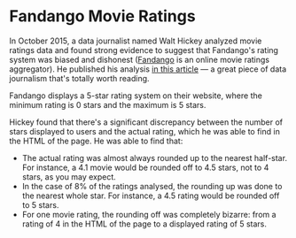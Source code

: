 # Fandango Movie Ratings

In October 2015, a data journalist named Walt Hickey analyzed movie ratings data and found strong evidence to suggest that Fandango's rating system was biased and dishonest ([Fandango](https://www.fandango.com) is an online movie ratings aggregator). He published his analysis [in this article](https://fivethirtyeight.com/features/fandango-movies-ratings/) — a great piece of data journalism that's totally worth reading.

Fandango displays a 5-star rating system on their website, where the minimum rating is 0 stars and the maximum is 5 stars.

Hickey found that there's a significant discrepancy between the number of stars displayed to users and the actual rating, which he was able to find in the HTML of the page. He was able to find that:

* The actual rating was almost always rounded up to the nearest half-star. For instance, a 4.1 movie would be rounded off to 4.5 stars, not to 4 stars, as you may expect.
* In the case of 8% of the ratings analysed, the rounding up was done to the nearest whole star. For instance, a 4.5 rating would be rounded off to 5 stars.
* For one movie rating, the rounding off was completely bizarre: from a rating of 4 in the HTML of the page to a displayed rating of 5 stars.
